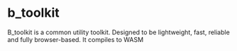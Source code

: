 # b_toolkit
B_toolkit is a common utility toolkit. Designed to be lightweight, fast, reliable and fully browser-based. It compiles to WASM

